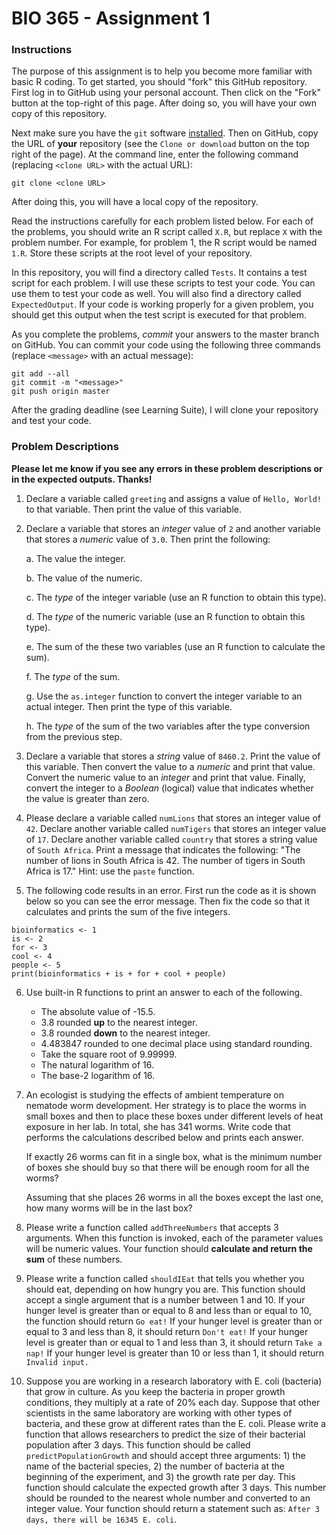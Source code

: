# BIO 365 - Assignment 1

### Instructions

The purpose of this assignment is to help you become more familiar with basic R coding. To get started, you should "fork" this GitHub repository. First log in to GitHub using your personal account. Then click on the "Fork" button at the top-right of this page. After doing so, you will have your own copy of this repository.

Next make sure you have the `git` software [installed](https://git-scm.com/downloads). Then on GitHub, copy the URL of **your** repository (see the `Clone or download` button on the top right of the page). At the command line, enter the following command (replacing `<clone URL>` with the actual URL):

```
git clone <clone URL>
```

After doing this, you will have a local copy of the repository.

Read the instructions carefully for each problem listed below. For each of the problems, you should write an R script called `X.R`, but replace `X` with the problem number. For example, for problem 1, the R script would be named `1.R`. Store these scripts at the root level of your repository.

In this repository, you will find a directory called `Tests`. It contains a test script for each problem. I will use these scripts to test your code. You can use them to test your code as well. You will also find a directory called `ExpectedOutput`. If your code is working properly for a given problem, you should get this output when the test script is executed for that problem.

As you complete the problems, *commit* your answers to the master branch on GitHub. You can commit your code using the following three commands (replace `<message>` with an actual message):

```
git add --all
git commit -m "<message>"
git push origin master
```

After the grading deadline (see Learning Suite), I will clone your repository and test your code.

### Problem Descriptions

**Please let me know if you see any errors in these problem descriptions or in the expected outputs. Thanks!**

1. Declare a variable called `greeting` and assigns a value of `Hello, World!` to that variable. Then print the value of this variable.

2. Declare a variable that stores an *integer* value of `2` and another variable that stores a *numeric* value of `3.0`. Then print the following:

    a. The value the integer.

    b. The value of the numeric.
    
    c. The *type* of the integer variable (use an R function to obtain this type).
    
    d. The *type* of the numeric variable (use an R function to obtain this type).
    
    e. The sum of the these two variables (use an R function to calculate the sum).
    
    f. The *type* of the sum.
    
    g. Use the `as.integer` function to convert the integer variable to an actual integer. Then print the type of this variable.
    
    h. The *type* of the sum of the two variables after the type conversion from the previous step.

3. Declare a variable that stores a *string* value of `8460.2`. Print the value of this variable. Then convert the value to a *numeric* and print that value. Convert the numeric value to an *integer* and print that value. Finally, convert the integer to a *Boolean* (logical) value that indicates whether the value is greater than zero.

4. Please declare a variable called `numLions` that stores an integer value of `42`. Declare another variable called `numTigers` that stores an integer value of `17`. Declare another variable called `country` that stores a string value of `South Africa`. Print a message that indicates the following: "The number of lions in South Africa is 42. The number of tigers in South Africa is 17." Hint: use the `paste` function.

5. The following code results in an error. First run the code as it is shown below so you can see the error message. Then fix the code so that it calculates and prints the sum of the five integers.

```
bioinformatics <- 1
is <- 2
for <- 3
cool <- 4
people <- 5
print(bioinformatics + is + for + cool + people)
```

6. Use built-in R functions to print an answer to each of the following.

    - The absolute value of -15.5.
    - 3.8 rounded **up** to the nearest integer.
    - 3.8 rounded **down** to the nearest integer.
    - 4.483847 rounded to one decimal place using standard rounding.
    - Take the square root of 9.99999.
    - The natural logarithm of 16.
    - The base-2 logarithm of 16.

7. An ecologist is studying the effects of ambient temperature on nematode worm development. Her strategy is to place the worms in small boxes and then to place these boxes under different levels of heat exposure in her lab. In total, she has 341 worms. Write code that performs the calculations described below and prints each answer.

    If exactly 26 worms can fit in a single box, what is the minimum number of boxes she should buy so that there will be enough room for all the worms?

    Assuming that she places 26 worms in all the boxes except the last one, how many worms will be in the last box?

8. Please write a function called `addThreeNumbers` that accepts 3 arguments. When this function is invoked, each of the parameter values will be numeric values. Your function should **calculate and return the sum** of these numbers.

9. Please write a function called `shouldIEat` that tells you whether you should eat, depending on how hungry you are. This function should accept a single argument that is a number between 1 and 10. If your hunger level is greater than or equal to 8 and less than or equal to 10, the function should return `Go eat!` If your hunger level is greater than or equal to 3 and less than 8, it should return `Don't eat!` If your hunger level is greater than or equal to 1 and less than 3, it should return `Take a nap!` If your hunger level is greater than 10 or less than 1, it should return `Invalid input.`

10. Suppose you are working in a research laboratory with E. coli (bacteria) that grow in culture. As you keep the bacteria in proper growth conditions, they multiply at a rate of 20% each day. Suppose that other scientists in the same laboratory are working with other types of bacteria, and these grow at different rates than the E. coli. Please write a function that allows researchers to predict the size of their bacterial population after 3 days. This function should be called `predictPopulationGrowth` and should accept three arguments: 1) the name of the bacterial species, 2) the number of bacteria at the beginning of the experiment, and 3) the growth rate per day. This function should calculate the expected growth after 3 days. This number should be rounded to the nearest whole number and converted to an integer value. Your function should return a statement such as: `After 3 days, there will be 16345 E. coli`.